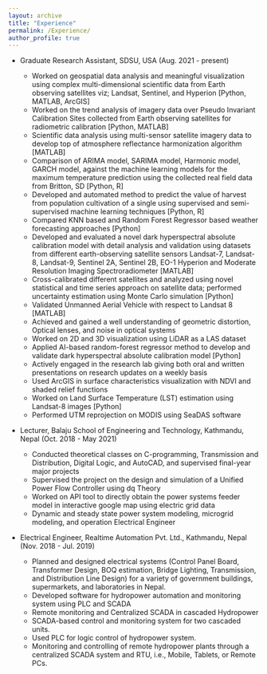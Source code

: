 ```yaml
---
layout: archive
title: "Experience"
permalink: /Experience/
author_profile: true
---
```


* Graduate Research Assistant, SDSU, USA (Aug. 2021 - present)
   * 	Worked on geospatial data analysis and meaningful visualization using complex multi-dimensional scientific data from Earth observing satellites viz; Landsat,           Sentinel, and Hyperion [Python, MATLAB, ArcGIS]
   * 	Worked on the trend analysis of imagery data over Pseudo Invariant Calibration Sites collected  from Earth observing satellites for radiometric calibration             [Python, MATLAB]
   *	Scientific data analysis using multi-sensor satellite imagery data to develop top of atmosphere reflectance harmonization algorithm  [MATLAB]
   *	Comparison of ARIMA model, SARIMA model, Harmonic model, GARCH model, against the machine learning models for the maximum temperature prediction using the             collected real field data from Britton, SD  [Python, R]
   *	Developed and automated method to predict the value of harvest from population cultivation of a single  using supervised and semi-supervised machine learning           techniques [Python, R]
   *	Compared KNN based and Random Forest Regressor based weather forecasting approaches [Python]
   *	Developed and evaluated a novel dark hyperspectral absolute calibration model with detail analysis and validation using datasets from different earth-observing         satellite sensors Landsat-7, Landsat-8, Landsat-9, Sentinel 2A, Sentinel 2B, EO-1 Hyperion and Moderate Resolution Imaging Spectroradiometer [MATLAB]
   *	Cross-calibrated different satellites and analyzed using novel statistical and time series approach on satellite data; performed uncertainty estimation using           Monte Carlo simulation [Python]
   *	Validated Unmanned Aerial Vehicle with respect to Landsat 8 [MATLAB]
   *	Achieved and gained a well understanding of geometric distortion, Optical lenses, and noise in optical systems 
   *	Worked on 2D and 3D visualization using LiDAR as a LAS dataset 
   *	Applied AI-based random-forest regressor method to develop and validate dark hyperspectral absolute calibration model [Python]
   *	Actively engaged in the research lab giving both oral and written presentations on research updates on a weekly basis
   *	Used ArcGIS in surface characteristics visualization with NDVI  and shaded relief functions
   *	Worked on Land Surface Temperature (LST) estimation using Landsat-8 images [Python]
   *	Performed UTM reprojection on MODIS using SeaDAS software


* Lecturer, Balaju School of Engineering and Technology, Kathmandu, Nepal (Oct. 2018 - May 2021)
   *	Conducted theoretical classes on C-programming, Transmission and Distribution, Digital Logic, and AutoCAD, and supervised final-year major projects
   *	Supervised the project on the design and simulation of a Unified Power Flow Controller using dq Theory
   *	Worked on API tool to directly obtain the power systems feeder model in interactive google map using electric grid data
   *	Dynamic and steady state power system modeling, microgrid modeling, and operation Electrical Engineer


* Electrical Engineer, Realtime Automation Pvt. Ltd., Kathmandu, Nepal (Nov. 2018 - Jul. 2019)
   *	Planned and designed electrical systems (Control Panel Board, Transformer Design, BOQ estimation, Bridge Lighting, Transmission, and Distribution Line Design)         for a variety of government buildings, supermarkets, and laboratories in Nepal.
   *	Developed software for hydropower automation and monitoring system using PLC and SCADA
   *	Remote monitoring and Centralized SCADA in cascaded Hydropower
   *	SCADA-based control and monitoring system for two cascaded units.
   *	Used PLC for logic control of hydropower system.
   *	Monitoring and controlling of remote hydropower plants through a centralized SCADA system and RTU, i.e., Mobile, Tablets, or Remote PCs.

